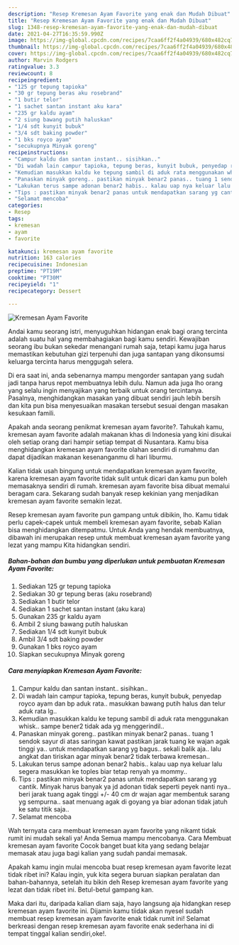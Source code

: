 ```yaml
---
description: "Resep Kremesan Ayam Favorite yang enak dan Mudah Dibuat"
title: "Resep Kremesan Ayam Favorite yang enak dan Mudah Dibuat"
slug: 1348-resep-kremesan-ayam-favorite-yang-enak-dan-mudah-dibuat
date: 2021-04-27T16:35:59.990Z
image: https://img-global.cpcdn.com/recipes/7caa6ff2f4a04939/680x482cq70/kremesan-ayam-favorite-foto-resep-utama.jpg
thumbnail: https://img-global.cpcdn.com/recipes/7caa6ff2f4a04939/680x482cq70/kremesan-ayam-favorite-foto-resep-utama.jpg
cover: https://img-global.cpcdn.com/recipes/7caa6ff2f4a04939/680x482cq70/kremesan-ayam-favorite-foto-resep-utama.jpg
author: Marvin Rodgers
ratingvalue: 3.3
reviewcount: 8
recipeingredient:
- "125 gr tepung tapioka"
- "30 gr tepung beras aku rosebrand"
- "1 butir telor"
- "1 sachet santan instant aku kara"
- "235 gr kaldu ayam"
- "2 siung bawang putih haluskan"
- "1/4 sdt kunyit bubuk"
- "3/4 sdt baking powder"
- "1 bks royco ayam"
- "secukupnya Minyak goreng"
recipeinstructions:
- "Campur kaldu dan santan instant.. sisihkan.."
- "Di wadah lain campur tapioka, tepung beras, kunyit bubuk, penyedap royco ayam dan bp aduk rata.. masukkan bawang putih halus dan telur aduk rata lg.."
- "Kemudian masukkan kaldu ke tepung sambil di aduk rata menggunakan whisk.. sampe bener2 tidak ada yg menggerindil.."
- "Panaskan minyak goreng.. pastikan minyak benar2 panas.. tuang 1 sendok sayur di atas saringan kawat pastikan jarak tuang ke wajan agak tinggi ya.. untuk mendapatkan sarang yg bagus.. sekali balik aja.. lalu angkat dan tiriskan agar minyak benar2 tidak terbawa kremesan.."
- "Lakukan terus sampe adonan benar2 habis.. kalau uap nya keluar lalu segera masukkan ke toples biar tetap renyah ya mommy.."
- "Tips : pastikan minyak benar2 panas untuk mendapatkan sarang yg cantik. Minyak harus banyak ya jd adonan tidak seperti peyek nanti nya.. beri jarak tuang agak tinggi +/- 40 cm dr wajan agar membentuk sarang yg sempurna.. saat menuang agak di goyang ya biar adonan tidak jatuh ke satu titik saja.."
- "Selamat mencoba"
categories:
- Resep
tags:
- kremesan
- ayam
- favorite

katakunci: kremesan ayam favorite 
nutrition: 163 calories
recipecuisine: Indonesian
preptime: "PT19M"
cooktime: "PT30M"
recipeyield: "1"
recipecategory: Dessert

---
```



![Kremesan Ayam Favorite](https://img-global.cpcdn.com/recipes/7caa6ff2f4a04939/680x482cq70/kremesan-ayam-favorite-foto-resep-utama.jpg)

Andai kamu seorang istri, menyuguhkan hidangan enak bagi orang tercinta adalah suatu hal yang membahagiakan bagi kamu sendiri. Kewajiban seorang ibu bukan sekedar menangani rumah saja, tetapi kamu juga harus memastikan kebutuhan gizi terpenuhi dan juga santapan yang dikonsumsi keluarga tercinta harus menggugah selera.

Di era  saat ini, anda sebenarnya mampu mengorder santapan yang sudah jadi tanpa harus repot membuatnya lebih dulu. Namun ada juga lho orang yang selalu ingin menyajikan yang terbaik untuk orang tercintanya. Pasalnya, menghidangkan masakan yang dibuat sendiri jauh lebih bersih dan kita pun bisa menyesuaikan masakan tersebut sesuai dengan masakan kesukaan famili. 



Apakah anda seorang penikmat kremesan ayam favorite?. Tahukah kamu, kremesan ayam favorite adalah makanan khas di Indonesia yang kini disukai oleh setiap orang dari hampir setiap tempat di Nusantara. Kamu bisa menghidangkan kremesan ayam favorite olahan sendiri di rumahmu dan dapat dijadikan makanan kesenanganmu di hari liburmu.

Kalian tidak usah bingung untuk mendapatkan kremesan ayam favorite, karena kremesan ayam favorite tidak sulit untuk dicari dan kamu pun boleh memasaknya sendiri di rumah. kremesan ayam favorite bisa dibuat memalui beragam cara. Sekarang sudah banyak resep kekinian yang menjadikan kremesan ayam favorite semakin lezat.

Resep kremesan ayam favorite pun gampang untuk dibikin, lho. Kamu tidak perlu capek-capek untuk membeli kremesan ayam favorite, sebab Kalian bisa menghidangkan ditempatmu. Untuk Anda yang hendak membuatnya, dibawah ini merupakan resep untuk membuat kremesan ayam favorite yang lezat yang mampu Kita hidangkan sendiri.

<!--inarticleads1-->

##### Bahan-bahan dan bumbu yang diperlukan untuk pembuatan Kremesan Ayam Favorite:

1. Sediakan 125 gr tepung tapioka
1. Sediakan 30 gr tepung beras (aku rosebrand)
1. Sediakan 1 butir telor
1. Sediakan 1 sachet santan instant (aku kara)
1. Gunakan 235 gr kaldu ayam
1. Ambil 2 siung bawang putih haluskan
1. Sediakan 1/4 sdt kunyit bubuk
1. Ambil 3/4 sdt baking powder
1. Gunakan 1 bks royco ayam
1. Siapkan secukupnya Minyak goreng




<!--inarticleads2-->

##### Cara menyiapkan Kremesan Ayam Favorite:

1. Campur kaldu dan santan instant.. sisihkan..
1. Di wadah lain campur tapioka, tepung beras, kunyit bubuk, penyedap royco ayam dan bp aduk rata.. masukkan bawang putih halus dan telur aduk rata lg..
1. Kemudian masukkan kaldu ke tepung sambil di aduk rata menggunakan whisk.. sampe bener2 tidak ada yg menggerindil..
1. Panaskan minyak goreng.. pastikan minyak benar2 panas.. tuang 1 sendok sayur di atas saringan kawat pastikan jarak tuang ke wajan agak tinggi ya.. untuk mendapatkan sarang yg bagus.. sekali balik aja.. lalu angkat dan tiriskan agar minyak benar2 tidak terbawa kremesan..
1. Lakukan terus sampe adonan benar2 habis.. kalau uap nya keluar lalu segera masukkan ke toples biar tetap renyah ya mommy..
1. Tips : pastikan minyak benar2 panas untuk mendapatkan sarang yg cantik. Minyak harus banyak ya jd adonan tidak seperti peyek nanti nya.. beri jarak tuang agak tinggi +/- 40 cm dr wajan agar membentuk sarang yg sempurna.. saat menuang agak di goyang ya biar adonan tidak jatuh ke satu titik saja..
1. Selamat mencoba




Wah ternyata cara membuat kremesan ayam favorite yang nikamt tidak rumit ini mudah sekali ya! Anda Semua mampu mencobanya. Cara Membuat kremesan ayam favorite Cocok banget buat kita yang sedang belajar memasak atau juga bagi kalian yang sudah pandai memasak.

Apakah kamu ingin mulai mencoba buat resep kremesan ayam favorite lezat tidak ribet ini? Kalau ingin, yuk kita segera buruan siapkan peralatan dan bahan-bahannya, setelah itu bikin deh Resep kremesan ayam favorite yang lezat dan tidak ribet ini. Betul-betul gampang kan. 

Maka dari itu, daripada kalian diam saja, hayo langsung aja hidangkan resep kremesan ayam favorite ini. Dijamin kamu tiidak akan nyesel sudah membuat resep kremesan ayam favorite enak tidak rumit ini! Selamat berkreasi dengan resep kremesan ayam favorite enak sederhana ini di tempat tinggal kalian sendiri,oke!.

